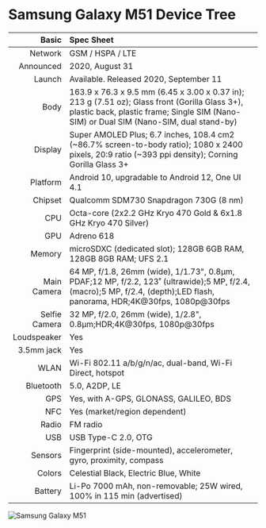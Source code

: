 # Samsung Galaxy M51 Device Tree

Basic         |Spec Sheet
-------------:|:-------------------------------------------------------------------------------------------------------------------------------------------------------
Network	      | GSM / HSPA / LTE
Announced     |2020, August 31
Launch	      |Available. Released 2020, September 11
Body	      |163.9 x 76.3 x 9.5 mm (6.45 x 3.00 x 0.37 in); 213 g (7.51 oz); Glass front (Gorilla Glass 3+), plastic back, plastic frame; Single SIM (Nano-SIM) or Dual SIM (Nano-SIM, dual stand-by)
Display	      |Super AMOLED Plus; 6.7 inches, 108.4 cm2 (~86.7% screen-to-body ratio); 1080 x 2400 pixels, 20:9 ratio (~393 ppi density); Corning Gorilla Glass 3+
Platform      |Android 10, upgradable to Android 12, One UI 4.1
Chipset	      |Qualcomm SDM730 Snapdragon 730G (8 nm)
CPU	      |Octa-core (2x2.2 GHz Kryo 470 Gold & 6x1.8 GHz Kryo 470 Silver)
GPU	      |Adreno 618
Memory	      |microSDXC (dedicated slot); 128GB 6GB RAM, 128GB 8GB RAM; UFS 2.1
Main Camera   |64 MP, f/1.8, 26mm (wide), 1/1.73", 0.8µm, PDAF;12 MP, f/2.2, 123˚ (ultrawide);5 MP, f/2.4, (macro);5 MP, f/2.4, (depth);LED flash, panorama, HDR;4K@30fps, 1080p@30fps
Selfie Camera |32 MP, f/2.0, 26mm (wide), 1/2.8", 0.8µm;HDR;4K@30fps, 1080p@30fps
Loudspeaker   |Yes
3.5mm jack    |Yes
WLAN	      |Wi-Fi 802.11 a/b/g/n/ac, dual-band, Wi-Fi Direct, hotspot
Bluetooth     |5.0, A2DP, LE
GPS	      |Yes, with A-GPS, GLONASS, GALILEO, BDS
NFC           |Yes (market/region dependent)
Radio	      |FM radio
USB	      |USB Type-C 2.0, OTG
Sensors	      |Fingerprint (side-mounted), accelerometer, gyro, proximity, compass
Colors 	      |Celestial Black, Electric Blue, White
Battery       |Li-Po 7000 mAh, non-removable; 25W wired, 100% in 115 min (advertised)

![Samsung Galaxy M51](https://fdn2.gsmarena.com/vv/pics/samsung/samsung-galaxy-m51-1.jpg "Samsung Galaxy M51")
